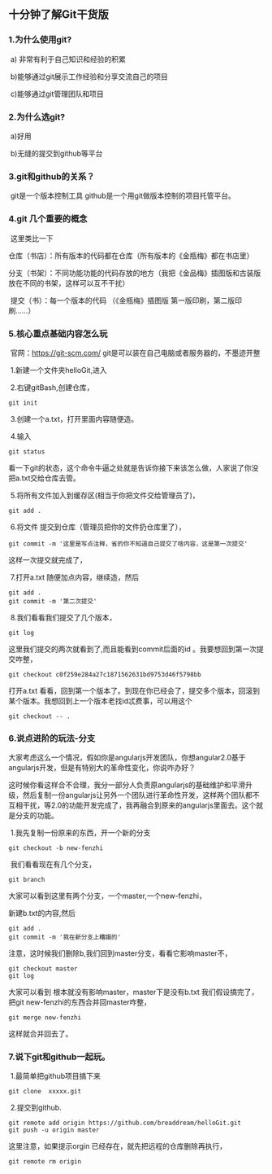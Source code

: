 ## 十分钟了解Git干货版

### 1.为什么使用git?

​	a) 非常有利于自己知识和经验的积累

​	b)能够通过git展示工作经验和分享交流自己的项目

​	c)能够通过git管理团队和项目

### 2.为什么选git?

​	a)好用

​	b)无缝的提交到github等平台

### 3.git和github的关系？

​	git是一个版本控制工具
​	github是一个用git做版本控制的项目托管平台。

### 4.git 几个重要的概念

​	这里类比一下

​	仓库（书店）：所有版本的代码都在仓库（所有版本的《金瓶梅》都在书店里）

​	分支（书架）：不同功能功能的代码存放的地方（我把《金品梅》插图版和古装版放在不同的书架，这样可以互不干扰）

​	提交（书）：每一个版本的代码 （《金瓶梅》插图版 第一版印刷，第二版印刷……）

### 5.核心重点基础内容怎么玩

​	官网：https://git-scm.com/  git是可以装在自己电脑或者服务器的，不墨迹开整

​	1.新建一个文件夹helloGit,进入

​	2.右键gitBash,创建仓库，

```
git init
```

​	3.创建一个a.txt，打开里面内容随便造。

​	4.输入

```
git status
```

看一下git的状态，这个命令牛逼之处就是告诉你接下来该怎么做，人家说了你没把a.txt交给仓库去管。

​	5.将所有文件加入到缓存区(相当于你把文件交给管理员了)，

```
git add .
```

​	6.将文件 提交到仓库（管理员把你的文件扔仓库里了），

```
git commit -m '这里是写点注释，省的你不知道自己提交了啥内容，这是第一次提交'
```

这样一次提交就完成了，

​	7.打开a.txt 随便加点内容，继续造，然后

```
git add .
git commit -m '第二次提交'
```

​	8.我们看看我们提交了几个版本，

```
git log  
```

这里我们提交的两次就看到了,而且能看到commit后面的id 。我要想回到第一次提交咋整，

```
git checkout c0f259e284a27c1871562631bd9753d46f5798bb
```

打开a.txt 看看，回到第一个版本了。到现在你已经会了，提交多个版本，回滚到某个版本。我想回到上一个版本老找id忒费事，可以用这个

```
git checkout -- .
```

### 6.说点进阶的玩法-分支

​	大家考虑这么一个情况，假如你是angularjs开发团队，你想angular2.0基于angularjs开发，但是有特别大的革命性变化，你说咋办好？

​	这时候你看这样合不合理，我分一部分人负责原angularjs的基础维护和平滑升级，然后复制一份angularjs让另外一个团队进行革命性开发，这样两个团队都不互相干扰，等2.0的功能开发完成了，我再融合到原来的angularjs里面去。这个就是分支的功能。

​	1.我先复制一份原来的东西，开一个新的分支

```
git checkout -b new-fenzhi
```

​	我们看看现在有几个分支，

```
git branch	
```

大家可以看到这里有两个分支，一个master,一个new-fenzhi，

新建b.txt的内容,然后 

```
git add .
git commit -m '我在新分支上糟蹋的'
```

注意，这时候我们删除b,我们回到master分支，看看它影响master不，

```
git checkout master
git log
```

大家可以看到 根本就没有影响master，master下是没有b.txt 我们假设搞完了，把git new-fenzhi的东西合并回master咋整，

```
git merge new-fenzhi
```

这样就合并回去了。

### 7.说下git和github一起玩。

​	1.最简单把github项目搞下来

```
git clone  xxxxx.git
```

​	2.提交到github.

```
git remote add origin https://github.com/breaddream/helloGit.git
git push -u origin master
```

这里注意，如果提示orgin 已经存在，就先把远程的仓库删除再执行，

```
git remote rm origin
```





​	